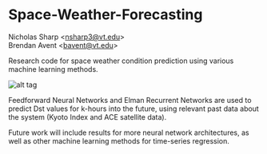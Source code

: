 Space-Weather-Forecasting
=========================

Nicholas Sharp &lt;nsharp3@vt.edu&gt; <br>
Brendan Avent &lt;bavent@vt.edu&gt;

Research code for space weather condition prediction using various machine learning methods.

![alt tag](https://filebox.ece.vt.edu/~s14ece6504/projects/baa18_nsharp3_space_weather/magnetosphere.jpg)

Feedforward Neural Networks and Elman Recurrent Networks are used to predict Dst values for k-hours into the future, using relevant past data about the system (Kyoto Index and ACE satellite data).

Future work will include results for more neural network architectures, as well as other machine learning methods for time-series regression.
